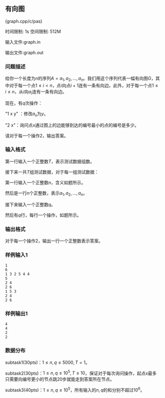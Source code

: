 ## 有向图

(graph.cpp/c/pas)

时间限制: 1s     空间限制: 512M

输入文件:graph.in

输出文件:graph.out

### 问题描述

给你一个长度为$n$的序列$A=a_1,a_2,...,a_n$。我们用这个序列代表一幅有向图$G$，其中对于每一个点$1\leq i <n$，点$i$向点$i+1$连有一条有向边，此外，对于每一个点$1\leq i  \leq n$，从$i$向$a_i$连有一条有向边。

现在，有$q$次操作：

"1 x y" ：修改$a_x$为$y$。

"2 x"：询问点$x$通过图上的边能够到达的编号最小的点的编号是多少。

请对于每一个操作2，输出答案。

### 输入格式

第一行输入一个正整数$T$，表示测试数据组数。

接下来一共$T$组测试数据，对于每一组测试数据：

第一行输入一个正整数$n$，含义如题所示。

然后是一行$n$个正整数，表示$a_1,a_2,...,a_n$。

接下来输入一个正整数$q$。

然后有$q$行，每行一个操作，如题所示。

### 输出格式

对于每一个操作2，输出一行一个正整数表示答案。

### 样例输入1

```
1
6
1 3 2 5 4 4
5
2 4
2 6
1 5 3
2 4
2 6
```

### 样例输出1

```
4
4
2
2
```

### 数据分布

subtask1(30pts)：$1\leq n,q \leq 5000,T=1$。

subtask2(30pts)：$1\leq n,q \leq 10^5,T\leq10$，保证对于每次询问操作，起点$x$最多只需要向编号更小的节点跳20步就能走到答案所在节点。

subtask3(40pts)：$1\leq n,q \leq 10^5$，所有输入的$n,q$的和分别不超过$10^6$。
